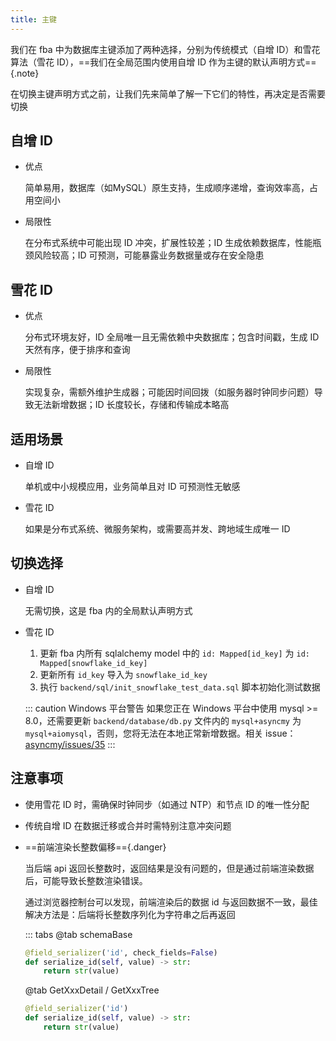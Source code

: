 ```yaml
---
title: 主键
---
```


我们在 fba 中为数据库主键添加了两种选择，分别为传统模式（自增 ID）和雪花算法（雪花 ID），==我们在全局范围内使用自增
ID 作为主键的默认声明方式=={.note}

在切换主键声明方式之前，让我们先来简单了解一下它们的特性，再决定是否需要切换

## 自增 ID

- 优点

  简单易用，数据库（如MySQL）原生支持，生成顺序递增，查询效率高，占用空间小

- 局限性

  在分布式系统中可能出现 ID 冲突，扩展性较差；ID 生成依赖数据库，性能瓶颈风险较高；ID 可预测，可能暴露业务数据量或存在安全隐患

## 雪花 ID

- 优点

  分布式环境友好，ID 全局唯一且无需依赖中央数据库；包含时间戳，生成 ID 天然有序，便于排序和查询

- 局限性

  实现复杂，需额外维护生成器；可能因时间回拨（如服务器时钟同步问题）导致无法新增数据；ID 长度较长，存储和传输成本略高

## 适用场景

- 自增 ID

  单机或中小规模应用，业务简单且对 ID 可预测性无敏感

- 雪花 ID

  如果是分布式系统、微服务架构，或需要高并发、跨地域生成唯一 ID

## 切换选择

- 自增 ID

  无需切换，这是 fba 内的全局默认声明方式

- 雪花 ID

    1. 更新 fba 内所有 sqlalchemy model 中的 `id: Mapped[id_key]` 为 `id: Mapped[snowflake_id_key]`
    2. 更新所有 `id_key` 导入为 `snowflake_id_key`
    3. 执行 `backend/sql/init_snowflake_test_data.sql` 脚本初始化测试数据

  ::: caution Windows 平台警告
  如果您正在 Windows 平台中使用 mysql >= 8.0，还需要更新 `backend/database/db.py` 文件内的 `mysql+asyncmy` 为
  `mysql+aiomysql`，否则，您将无法在本地正常新增数据。相关
  issue：[asyncmy/issues/35](https://github.com/long2ice/asyncmy/issues/35)
  :::

## 注意事项

- 使用雪花 ID 时，需确保时钟同步（如通过 NTP）和节点 ID 的唯一性分配
- 传统自增 ID 在数据迁移或合并时需特别注意冲突问题
- ==前端渲染长整数偏移=={.danger}

  当后端 api 返回长整数时，返回结果是没有问题的，但是通过前端渲染数据后，可能导致长整数渲染错误。

  通过浏览器控制台可以发现，前端渲染后的数据 id 与返回数据不一致，最佳解决方法是：后端将长整数序列化为字符串之后再返回

  ::: tabs
  @tab schemaBase

  ```python
  @field_serializer('id', check_fields=False)
  def serialize_id(self, value) -> str:
      return str(value)
  ```

  @tab GetXxxDetail / GetXxxTree

  ```python
  @field_serializer('id')
  def serialize_id(self, value) -> str:
      return str(value)
  ```






